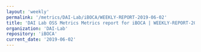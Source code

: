 ```yaml
---
layout: 'weekly'
permalink: '/metrics/DAI-Lab/iBOCA/WEEKLY-REPORT-2019-06-02'
title: 'DAI Lab OSS Metrics Metrics report for iBOCA | WEEKLY-REPORT-2019-06-02'
organization: 'DAI-Lab'
repository: 'iBOCA'
current_date: '2019-06-02'
---
```

